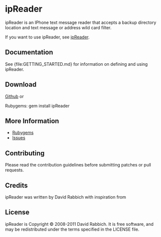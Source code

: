 ipReader
========

ipReader is an IPhone text message reader that accepts a backup directory location and text message or address wild card filter.

If you want to use ipReader, see
[ipReader](http://github.com/catman/ipReader).

Documentation
-------------

See {file:GETTING_STARTED.md} for information on defining and using ipReader.

Download
--------

[Github](http://github.com/catman/ipreader/tree/master) or

Rubygems:
    gem install ipReader

More Information
----------------

* [Rubygems](http://rubygems.org/gems/ipreader)
* [Issues](http://github.com/catman/ipReader/issues)

Contributing
------------

Please read the contribution guidelines before submitting patches or pull requests.

Credits
-------

ipReader was written by David Rabbich with inspiration from 

License
-------

ipReader is Copyright © 2008-2011 David Rabbich. It is free software, and may be redistributed under the terms specified in the LICENSE file.
